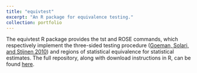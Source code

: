 ```yaml
---
title: "equivtest"
excerpt: "An R package for equivalence testing."
collection: portfolio
---
```


The equivtest R package provides the tst and ROSE commands, which respectively implement the three-sided testing procedure ([Goeman, Solari, and Stijnen 2010]([url](https://doi.org/10.1002/sim.4002))) and regions of statistical equivalence for statistical estimates. The full repository, along with download instructions in R, can be found [here]([url](https://github.com/jack-fitzgerald/equivtest)https://github.com/jack-fitzgerald/equivtest).
